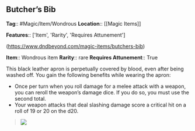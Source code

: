 ## Butcher’s Bib
**Tag**:: #Magic/Item/Wondrous
**Location**:: [[Magic Items]]

**Features**:: ['Item', 'Rarity', 'Requires Attunement']

(https://www.dndbeyond.com/magic-items/butchers-bib)

**Item**:: Wondrous item
**Rarity**:: rare
**Requires Attunement**:: True

This black leather apron is perpetually covered by blood, even after being washed off. You gain the following benefits while wearing the apron:

-   Once per turn when you roll damage for a melee attack with a weapon, you can reroll the weapon’s damage dice. If you do so, you must use the second total.
-   Your weapon attacks that deal slashing damage score a critical hit on a roll of 19 or 20 on the d20.

> [![](https://media.dndbeyond.com/compendium-images/egtw/yDOyqyOocErRgYJK/06-03.png)](https://media.dndbeyond.com/compendium-images/egtw/yDOyqyOocErRgYJK/06-03.png)